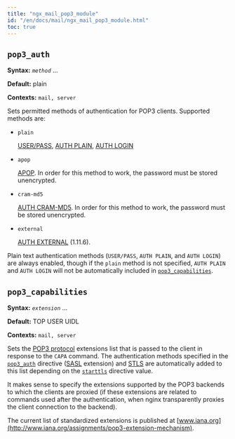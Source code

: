 ```yaml
---
title: "ngx_mail_pop3_module"
id: "/en/docs/mail/ngx_mail_pop3_module.html"
toc: true
---
```


## `pop3_auth`

**Syntax:** *`method`* ...

**Default:** plain

**Contexts:** `mail, server`

Sets permitted methods of authentication for POP3 clients.
Supported methods are:
- `plain`

    [USER/PASS](https://datatracker.ietf.org/doc/html/rfc1939),
    [AUTH PLAIN](https://datatracker.ietf.org/doc/html/rfc4616),
    [AUTH LOGIN](https://datatracker.ietf.org/doc/html/draft-murchison-sasl-login-00)
- `apop`

    [APOP](https://datatracker.ietf.org/doc/html/rfc1939).
    In order for this method to work, the password must be stored unencrypted.
- `cram-md5`

    [AUTH CRAM-MD5](https://datatracker.ietf.org/doc/html/rfc2195).
    In order for this method to work, the password must be stored unencrypted.
- `external`

    [AUTH EXTERNAL](https://datatracker.ietf.org/doc/html/rfc4422) (1.11.6).

Plain text authentication methods
(`USER/PASS`, `AUTH PLAIN`,
and `AUTH LOGIN`) are always enabled,
though if the `plain` method is not specified,
`AUTH PLAIN` and `AUTH LOGIN`
will not be automatically included in [`pop3_capabilities`](https://nginx.org/en/docs/mail/ngx_mail_pop3_module.html#pop3_capabilities).

## `pop3_capabilities`

**Syntax:** *`extension`* ...

**Default:** TOP USER UIDL

**Contexts:** `mail, server`

Sets the
[POP3 protocol](https://datatracker.ietf.org/doc/html/rfc2449)
extensions list that is passed to the client in response to
the `CAPA` command.
The authentication methods specified in the [`pop3_auth`](https://nginx.org/en/docs/mail/ngx_mail_pop3_module.html#pop3_auth) directive
([SASL](https://datatracker.ietf.org/doc/html/rfc2449) extension) and
[STLS](https://datatracker.ietf.org/doc/html/rfc2595)
are automatically added to this list depending on the
[`starttls`](https://nginx.org/en/docs/mail/ngx_mail_ssl_module.html#starttls) directive value.

It makes sense to specify the extensions
supported by the POP3 backends
to which the clients are proxied (if these extensions are related to commands
used after the authentication, when nginx transparently proxies the client
connection to the backend).

The current list of standardized extensions is published at
[www.iana.org](http://www.iana.org/assignments/pop3-extension-mechanism).

